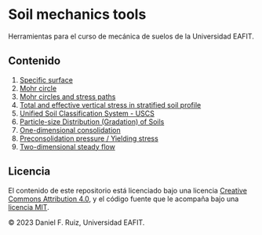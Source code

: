 # Soil mechanics tools

Herramientas para el curso de mecánica de suelos de la Universidad EAFIT.

## Contenido

1. [Specific surface](https://nbviewer.org/github/AppliedMechanics-EAFIT/soil_mechanics/blob/main/notebooks/specific_surface.ipynb) 
1. [Mohr circle](https://nbviewer.org/github/AppliedMechanics-EAFIT/soil_mechanics/blob/main/notebooks/mohr_circles.ipynb)  
1. [Mohr circles and stress paths](https://nbviewer.org/github/AppliedMechanics-EAFIT/soil_mechanics/blob/main/notebooks/mohr_circles_and_stress_paths.ipynb)
1. [Total and effective vertical stress in stratified soil profile](https://nbviewer.org/github/AppliedMechanics-EAFIT/soil_mechanics/blob/main/notebooks/stress_vs_depth.ipynb)
1. [Unified Soil Classification System - USCS](https://nbviewer.org/github/AppliedMechanics-EAFIT/soil_mechanics/blob/main/notebooks/uscs_classification.ipynb)
1. [Particle-size Distribution (Gradation) of Soils](https://nbviewer.org/github/AppliedMechanics-EAFIT/soil_mechanics/blob/main/notebooks/particle_size_distrib.ipynb)
1. [One-dimensional consolidation](https://nbviewer.org/github/AppliedMechanics-EAFIT/soil_mechanics/blob/main/notebooks/consolidation_1D.ipynb)
1. [Preconsolidation pressure / Yielding stress](https://nbviewer.org/github/AppliedMechanics-EAFIT/soil_mechanics/blob/main/notebooks/preconsol_pressure.ipynb)
1. [Two-dimensional steady flow](https://nbviewer.org/github/AppliedMechanics-EAFIT/soil_mechanics/blob/main/notebooks/steady_flow_2D.ipynb)

## Licencia

El contenido de este repositorio está licenciado bajo una licencia
[Creative Commons Attribution 4.0](http://choosealicense.com/licenses/cc-by-4.0/),
y el código fuente que le acompaña bajo una
[licencia MIT](https://opensource.org/licenses/mit-license.php).

© 2023 Daniel F. Ruiz, Universidad EAFIT.
